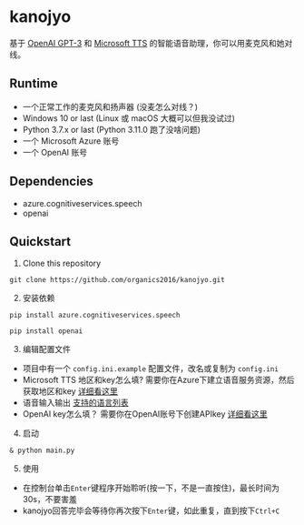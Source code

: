 # kanojyo

基于 [OpenAI GPT-3](https://beta.openai.com/docs/models) 和 [Microsoft TTS](https://azure.microsoft.com/zh-cn/products/cognitive-services/text-to-speech/#features) 的智能语音助理，你可以用麦克风和她对线。

## Runtime

- 一个正常工作的麦克风和扬声器 (没麦怎么对线？)
- Windows 10 or last (Linux 或 macOS 大概可以但我没试过)
- Python 3.7.x or last (Python 3.11.0 跑了没啥问题)
- 一个 Microsoft Azure 账号
- 一个 OpenAI 账号

## Dependencies

- azure.cognitiveservices.speech
- openai


## Quickstart

1. Clone this repository
```
git clone https://github.com/organics2016/kanojyo.git
```

2. 安装依赖
```
pip install azure.cognitiveservices.speech
```
```
pip install openai
```

3. 编辑配置文件
  - 项目中有一个 `config.ini.example` 配置文件，改名或复制为 `config.ini`
  - Microsoft TTS 地区和key怎么填? 需要你在Azure下建立语音服务资源，然后获取地区和key [详细看这里](https://learn.microsoft.com/en-us/azure/cognitive-services/speech-service/get-started-speech-to-text?tabs=windows%2Cterminal&pivots=programming-language-python#prerequisites)
  - 语音输入输出 [支持的语言列表](https://learn.microsoft.com/en-us/azure/cognitive-services/speech-service/language-support?tabs=stt-tts#supported-languages)
  - OpenAI key怎么填？ 需要你在OpenAI账号下创建APIkey [详细看这里](https://beta.openai.com/docs/quickstart/add-your-api-key)


4. 启动
```
& python main.py
```

5. 使用
  - 在控制台单击`Enter`键程序开始聆听(按一下，不是一直按住)，最长时间为30s，不要害羞
  - kanojyo回答完毕会等待你再次按下`Enter`键，如此重复，直到按下`Ctrl+C`

